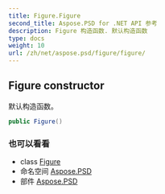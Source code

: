 ```yaml
---
title: Figure.Figure
second_title: Aspose.PSD for .NET API 参考
description: Figure 构造函数. 默认构造函数
type: docs
weight: 10
url: /zh/net/aspose.psd/figure/figure/
---
```

## Figure constructor

默认构造函数。

```csharp
public Figure()
```

### 也可以看看

* class [Figure](../)
* 命名空间 [Aspose.PSD](../../figure/)
* 部件 [Aspose.PSD](../../../)


